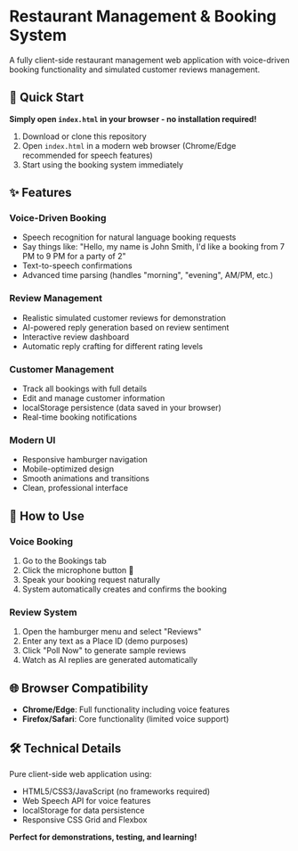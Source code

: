 # Restaurant Management & Booking System

A fully client-side restaurant management web application with voice-driven booking functionality and simulated customer reviews management.

## 🚀 Quick Start

**Simply open `index.html` in your browser - no installation required!**

1. Download or clone this repository
2. Open `index.html` in a modern web browser (Chrome/Edge recommended for speech features)
3. Start using the booking system immediately

## ✨ Features

### Voice-Driven Booking
- Speech recognition for natural language booking requests
- Say things like: "Hello, my name is John Smith, I'd like a booking from 7 PM to 9 PM for a party of 2"
- Text-to-speech confirmations
- Advanced time parsing (handles "morning", "evening", AM/PM, etc.)

### Review Management  
- Realistic simulated customer reviews for demonstration
- AI-powered reply generation based on review sentiment
- Interactive review dashboard
- Automatic reply crafting for different rating levels

### Customer Management
- Track all bookings with full details
- Edit and manage customer information
- localStorage persistence (data saved in your browser)
- Real-time booking notifications

### Modern UI
- Responsive hamburger navigation
- Mobile-optimized design
- Smooth animations and transitions
- Clean, professional interface

## 🎯 How to Use

### Voice Booking
1. Go to the Bookings tab
2. Click the microphone button 🎤
3. Speak your booking request naturally
4. System automatically creates and confirms the booking

### Review System
1. Open the hamburger menu and select "Reviews"
2. Enter any text as a Place ID (demo purposes)
3. Click "Poll Now" to generate sample reviews
4. Watch as AI replies are generated automatically

## 🌐 Browser Compatibility

- **Chrome/Edge**: Full functionality including voice features
- **Firefox/Safari**: Core functionality (limited voice support)

## 🛠 Technical Details

Pure client-side web application using:
- HTML5/CSS3/JavaScript (no frameworks required)
- Web Speech API for voice features
- localStorage for data persistence
- Responsive CSS Grid and Flexbox

**Perfect for demonstrations, testing, and learning!**

